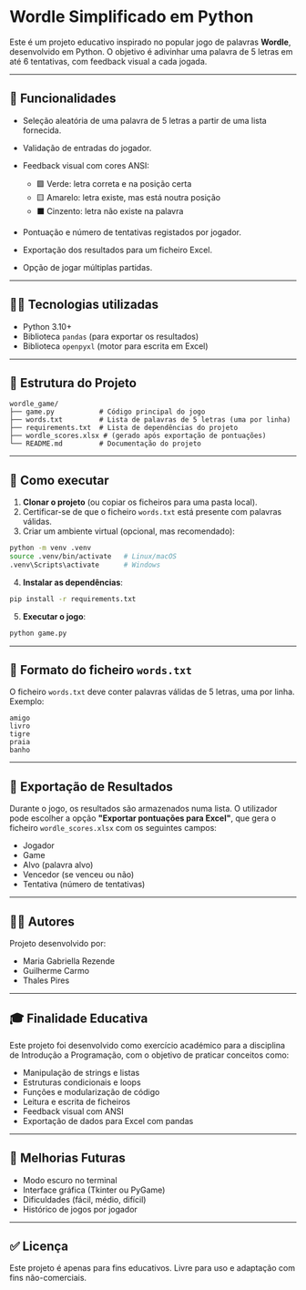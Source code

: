 # Wordle Simplificado em Python

Este é um projeto educativo inspirado no popular jogo de palavras **Wordle**, desenvolvido em Python. O objetivo é adivinhar uma palavra de 5 letras em até 6 tentativas, com feedback visual a cada jogada.

---

## 📌 Funcionalidades

* Seleção aleatória de uma palavra de 5 letras a partir de uma lista fornecida.
* Validação de entradas do jogador.
* Feedback visual com cores ANSI:

  * 🟩 Verde: letra correta e na posição certa
  * 🟨 Amarelo: letra existe, mas está noutra posição
  * ⬛ Cinzento: letra não existe na palavra
* Pontuação e número de tentativas registados por jogador.
* Exportação dos resultados para um ficheiro Excel.
* Opção de jogar múltiplas partidas.

---

## 🧑‍💻 Tecnologias utilizadas

* Python 3.10+
* Biblioteca `pandas` (para exportar os resultados)
* Biblioteca `openpyxl` (motor para escrita em Excel)

---

## 📁 Estrutura do Projeto

```
wordle_game/
├── game.py           # Código principal do jogo
├── words.txt         # Lista de palavras de 5 letras (uma por linha)
├── requirements.txt  # Lista de dependências do projeto
├── wordle_scores.xlsx # (gerado após exportação de pontuações)
└── README.md         # Documentação do projeto
```

---

## 🚀 Como executar

1. **Clonar o projeto** (ou copiar os ficheiros para uma pasta local).
2. Certificar-se de que o ficheiro `words.txt` está presente com palavras válidas.
3. Criar um ambiente virtual (opcional, mas recomendado):

```bash
python -m venv .venv
source .venv/bin/activate   # Linux/macOS
.venv\Scripts\activate      # Windows
```

4. **Instalar as dependências**:

```bash
pip install -r requirements.txt
```

5. **Executar o jogo**:

```bash
python game.py
```

---

## 📜 Formato do ficheiro `words.txt`

O ficheiro `words.txt` deve conter palavras válidas de 5 letras, uma por linha. Exemplo:

```
amigo
livro
tigre
praia
banho
```

---

## 📄 Exportação de Resultados

Durante o jogo, os resultados são armazenados numa lista. O utilizador pode escolher a opção **"Exportar pontuações para Excel"**, que gera o ficheiro `wordle_scores.xlsx` com os seguintes campos:

* Jogador
* Game
* Alvo (palavra alvo)
* Vencedor (se venceu ou não)
* Tentativa (número de tentativas)

---

## 👩‍🏫 Autores

Projeto desenvolvido por:

* Maria Gabriella Rezende
* Guilherme Carmo
* Thales Pires

---

## 🎓 Finalidade Educativa

Este projeto foi desenvolvido como exercício académico para a disciplina de Introdução a Programação, com o objetivo de praticar conceitos como:

* Manipulação de strings e listas
* Estruturas condicionais e loops
* Funções e modularização de código
* Leitura e escrita de ficheiros
* Feedback visual com ANSI
* Exportação de dados para Excel com pandas

---

## 🧠 Melhorias Futuras

* Modo escuro no terminal
* Interface gráfica (Tkinter ou PyGame)
* Dificuldades (fácil, médio, difícil)
* Histórico de jogos por jogador

---

## ✅ Licença

Este projeto é apenas para fins educativos. Livre para uso e adaptação com fins não-comerciais.
